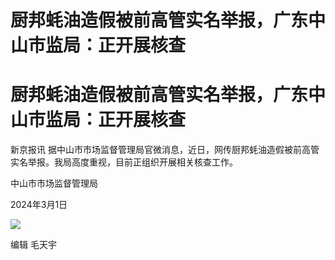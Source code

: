 # 厨邦蚝油造假被前高管实名举报，广东中山市监局：正开展核查

# 厨邦蚝油造假被前高管实名举报，广东中山市监局：正开展核查

新京报讯 据中山市市场监督管理局官微消息，近日，网传厨邦蚝油造假被前高管实名举报。我局高度重视，目前正组织开展相关核查工作。

中山市市场监督管理局

2024年3月1日

![](https://inews.gtimg.com/om_bt/O8rj0CmvEfg1We9TCDiQfvy_ZFGl4CAiFLIq5xaJU5Q-0AA/1000)

编辑 毛天宇

